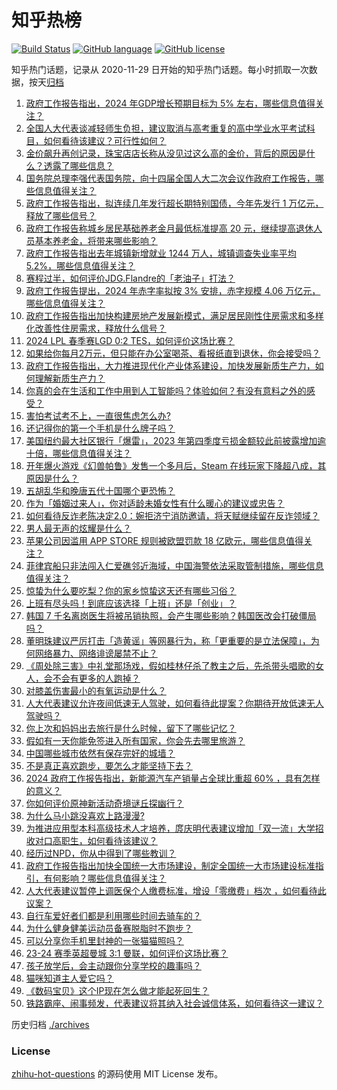 # 知乎热榜
[![Build Status](https://github.com/ToWeLong/zhihu-hot-questions/workflows/CI/badge.svg)](https://github.com/ToWeLong/zhihu-hot-questions/actions)
[![GitHub language](https://img.shields.io/badge/language-golang-orange.svg)](https://golang.org/)
[![GitHub license](https://img.shields.io/github/license/ToWeLong/zhihu-hot-questions)](https://github.com/ToWeLong/zhihu-hot-questions/blob/main/LICENSE)

知乎热门话题，记录从 2020-11-29 日开始的知乎热门话题。每小时抓取一次数据，按天[归档](./archives)

<!-- BEGIN -->

1. [政府工作报告指出，2024 年GDP增长预期目标为 5% 左右，哪些信息值得关注？](https://www.zhihu.com/question/647108563)
1. [全国人大代表谈减轻师生负担，建议取消与高考重复的高中学业水平考试科目，如何看待该建议？可行性如何？](https://www.zhihu.com/question/647102808)
1. [金价飙升再创记录，珠宝店店长称从没见过这么高的金价，背后的原因是什么？透露了哪些信息？](https://www.zhihu.com/question/647102754)
1. [国务院总理李强代表国务院，向十四届全国人大二次会议作政府工作报告，哪些信息值得关注？](https://www.zhihu.com/question/647107208)
1. [政府工作报告指出，拟连续几年发行超长期特别国债，今年先发行 1 万亿元，释放了哪些信号？](https://www.zhihu.com/question/647110399)
1. [政府工作报告称城乡居民基础养老金月最低标准提高 20 元，继续提高退休人员基本养老金，将带来哪些影响？](https://www.zhihu.com/question/647113844)
1. [政府工作报告指出去年城镇新增就业 1244 万人，城镇调查失业率平均 5.2%，哪些信息值得关注？](https://www.zhihu.com/question/647107699)
1. [赛程过半，如何评价JDG.Flandre的「老油子」打法？](https://www.zhihu.com/question/646965984)
1. [政府工作报告提出，2024 年赤字率拟按 3% 安排，赤字规模 4.06 万亿元，哪些信息值得关注？](https://www.zhihu.com/question/647110282)
1. [政府工作报告指出加快构建房地产发展新模式，满足居民刚性住房需求和多样化改善性住房需求，释放什么信号？](https://www.zhihu.com/question/647113262)
1. [2024 LPL 春季赛LGD 0:2 TES，如何评价这场比赛？](https://www.zhihu.com/question/647008110)
1. [如果给你每月2万元，但只能在办公室喝茶、看报纸直到退休，你会接受吗？](https://www.zhihu.com/question/646681448)
1. [政府工作报告指出，大力推进现代化产业体系建设，加快发展新质生产力，如何理解新质生产力？](https://www.zhihu.com/question/647111808)
1. [你真的会在生活和工作中用到人工智能吗？体验如何？有没有意料之外的感受？](https://www.zhihu.com/question/646638698)
1. [害怕考试考不上，一直很焦虑怎么办?](https://www.zhihu.com/question/646680708)
1. [还记得你的第一个手机是什么牌子吗？](https://www.zhihu.com/question/646785308)
1. [美国纽约最大社区银行「爆雷」，2023 年第四季度亏损金额较此前披露增加逾十倍，哪些信息值得关注？](https://www.zhihu.com/question/646968641)
1. [开年爆火游戏《幻兽帕鲁》发售一个多月后，Steam 在线玩家下降超八成，其原因是什么？](https://www.zhihu.com/question/646045733)
1. [五胡乱华和晚唐五代十国哪个更恐怖？](https://www.zhihu.com/question/552102953)
1. [作为「婚姻过来人」，你对适龄未婚女性有什么暖心的建议或忠告？](https://www.zhihu.com/question/645945729)
1. [如何看待反诈老陈决定2.0：婉拒济宁消防邀请，将天赋继续留在反诈领域？](https://www.zhihu.com/question/646989400)
1. [男人最无声的炫耀是什么？](https://www.zhihu.com/question/632381563)
1. [苹果公司因滥用 APP STORE 规则被欧盟罚款 18 亿欧元，哪些信息值得关注？](https://www.zhihu.com/question/647051599)
1. [菲律宾船只非法闯入仁爱礁邻近海域，中国海警依法采取管制措施，哪些信息值得关注？](https://www.zhihu.com/question/647100008)
1. [惊蛰为什么要吃梨？你的家乡惊蛰这天还有哪些习俗？](https://www.zhihu.com/question/647100677)
1. [上班有尽头吗！到底应该选择「上班」还是「创业」？](https://www.zhihu.com/question/646357107)
1. [韩国 7 千名离岗医生将被吊销执照，会产生哪些影响？韩国医改会打破僵局吗？](https://www.zhihu.com/question/646965914)
1. [董明珠建议严厉打击「造黄谣」等网暴行为，称「更重要的是立法保障」，为何网络暴力、网络诽谤屡禁不止？](https://www.zhihu.com/question/647006565)
1. [《周处除三害》中礼堂那场戏，假如桂林仔杀了教主之后，先杀带头唱歌的女人，会不会有更多的人跑掉？](https://www.zhihu.com/question/646835610)
1. [对膝盖伤害最小的有氧运动是什么？](https://www.zhihu.com/question/643542604)
1. [人大代表建议允许夜间低速无人驾驶，如何看待此提案？你期待开放低速无人驾驶吗？](https://www.zhihu.com/question/646969882)
1. [你上次和妈妈出去旅行是什么时候，留下了哪些记忆？](https://www.zhihu.com/question/645951910)
1. [假如有一天你能免签进入所有国家，你会先去哪里旅游？](https://www.zhihu.com/question/646175724)
1. [中国哪些城市依然有保存完好的城墙？](https://www.zhihu.com/question/31389132)
1. [不是真正喜欢跑步，要怎么才能坚持下去？](https://www.zhihu.com/question/646240502)
1. [2024 政府工作报告指出，新能源汽车产销量占全球比重超 60% ，具有怎样的意义？](https://www.zhihu.com/question/647107373)
1. [你如何评价原神新活动奇境谜丘探幽行？](https://www.zhihu.com/question/646405235)
1. [为什么马小跳没喜欢上路漫漫?](https://www.zhihu.com/question/643379596)
1. [为推进应用型本科高级技术人才培养，庹庆明代表建议增加「双一流」大学招收对口高职生，如何看待该建议？](https://www.zhihu.com/question/646962837)
1. [经历过NPD，你从中得到了哪些教训？](https://www.zhihu.com/question/646383411)
1. [政府工作报告指出加快全国统一大市场建设，制定全国统一大市场建设标准指引，有何影响？哪些信息值得关注？](https://www.zhihu.com/question/647117823)
1. [人大代表建议暂停上调医保个人缴费标准，增设「零缴费」档次 ，如何看待此议案？](https://www.zhihu.com/question/647112450)
1. [自行车爱好者们都是利用哪些时间去骑车的？](https://www.zhihu.com/question/642892670)
1. [为什么健身健美运动员备赛脱脂时不跑步？](https://www.zhihu.com/question/643497550)
1. [可以分享你手机里封神的一张猫猫照吗？](https://www.zhihu.com/question/642018682)
1. [23-24 赛季英超曼城 3:1 曼联，如何评价这场比赛？](https://www.zhihu.com/question/646914904)
1. [孩子放学后，会主动跟你分享学校的趣事吗？](https://www.zhihu.com/question/645181703)
1. [猫咪知道主人爱它吗？](https://www.zhihu.com/question/643429336)
1. [《数码宝贝》这个IP现在怎么做才能起死回生？](https://www.zhihu.com/question/322062052)
1. [铁路霸座、闹事频发，代表建议将其纳入社会诚信体系，如何看待这一建议？](https://www.zhihu.com/question/647002669)

<!-- END -->

历史归档 [./archives](./archives)


### License
[zhihu-hot-questions](https://github.com/towelong/zhihu-hot-questions) 的源码使用 MIT License 发布。